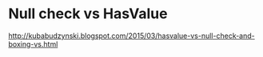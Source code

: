 
# Null check vs HasValue
 http://kubabudzynski.blogspot.com/2015/03/hasvalue-vs-null-check-and-boxing-vs.html
